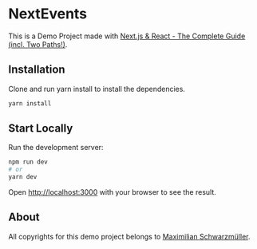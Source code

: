 # NextEvents

This is a Demo Project made with [Next.js & React - The Complete Guide (incl. Two Paths!)](https://github.com/mschwarzmueller/nextjs-course-code).

## Installation

Clone and run yarn install to install the dependencies.

```bash
yarn install
```
## Start Locally

Run the development server:

```bash
npm run dev
# or
yarn dev
```

Open [http://localhost:3000](http://localhost:3000) with your browser to see the result.

## About

All copyrights for this demo project belongs to [Maximilian Schwarzmüller](https://github.com/mschwarzmueller).
